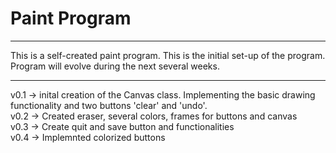 # Paint Program

---
This is a self-created paint program. This is the initial set-up of the program. 
Program will evolve during the next several weeks.

---
v0.1 -> inital creation of the Canvas class. Implementing the basic drawing functionality and two buttons 'clear' and 'undo'.\
v0.2 -> Created eraser, several colors, frames for buttons and canvas\
v0.3 -> Create quit and save button and functionalities\
v0.4 -> Implemnted colorized buttons